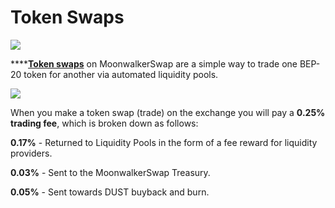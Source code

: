 # Token Swaps

![](../../.gitbook/assets/docs-masthead-18-.png)

\*\*\*\*[**Token swaps**](https://swap.moonwalker.network/#/swap) on MoonwalkerSwap are a simple way to trade one BEP-20 token for another via automated liquidity pools.

![](../../.gitbook/assets/screenshot-2021-04-19-at-6.11.54-pm.png)

When you make a token swap \(trade\) on the exchange you will pay a **0.25% trading fee**, which is broken down as follows:

**0.17%** - Returned to Liquidity Pools in the form of a fee reward for liquidity providers.

**0.03%** - Sent to the MoonwalkerSwap Treasury.

**0.05%** - Sent towards DUST buyback and burn.

